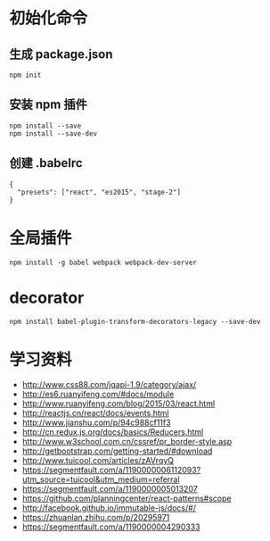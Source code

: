 # 初始化命令

## 生成 package.json

    npm init

## 安装 npm 插件

    npm install --save
    npm install --save-dev


## 创建 .babelrc

    {
      "presets": ["react", "es2015", "stage-2"]
    }


# 全局插件

    npm install -g babel webpack webpack-dev-server

# decorator

    npm install babel-plugin-transform-decorators-legacy --save-dev


# 学习资料

- http://www.css88.com/jqapi-1.9/category/ajax/
- http://es6.ruanyifeng.com/#docs/module
- http://www.ruanyifeng.com/blog/2015/03/react.html
- http://reactjs.cn/react/docs/events.html
- http://www.jianshu.com/p/94c988cf11f3
- http://cn.redux.js.org/docs/basics/Reducers.html
- http://www.w3school.com.cn/cssref/pr_border-style.asp
- http://getbootstrap.com/getting-started/#download
- http://www.tuicool.com/articles/zAVrqyQ
- https://segmentfault.com/a/1190000006112093?utm_source=tuicool&utm_medium=referral
- https://segmentfault.com/a/1190000005013207
- https://github.com/planningcenter/react-patterns#scope
- http://facebook.github.io/immutable-js/docs/#/
- https://zhuanlan.zhihu.com/p/20295971
- https://segmentfault.com/a/1190000004290333


